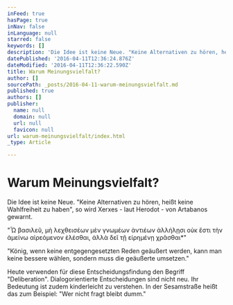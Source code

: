```yaml
---
inFeed: true
hasPage: true
inNav: false
inLanguage: null
starred: false
keywords: []
description: 'Die Idee ist keine Neue. "Keine Alternativen zu hören, heißt keine Wahlfreiheit zu haben", so wird Xerxes - laut Herodot - von Artabanos gewarnt.'
datePublished: '2016-04-11T12:36:24.876Z'
dateModified: '2016-04-11T12:36:22.590Z'
title: Warum Meinungsvielfalt?
author: []
sourcePath: _posts/2016-04-11-warum-meinungsvielfalt.md
published: true
authors: []
publisher:
  name: null
  domain: null
  url: null
  favicon: null
url: warum-meinungsvielfalt/index.html
_type: Article

---
```

# Warum Meinungsvielfalt?

Die Idee ist keine Neue. "Keine Alternativen zu hören, heißt keine Wahlfreiheit zu haben", so wird Xerxes - laut Herodot - von Artabanos gewarnt.

"Ὦ βασιλεῦ, μὴ λεχθεισέων μὲν γνωμέων ἀντιέων ἀλλήλῃσι οὐκ ἔστι τὴν ἀμείνω αἱρεόμενον ἑλέσθαι, ἀλλὰ δεῖ τῇ εἰρημένῃ χρᾶσθαι\*"

"König, wenn keine entgegengesetzten Reden geäußert werden, kann man keine bessere wählen, sondern muss die geäußerte umsetzen."

Heute verwenden für diese Entscheidungsfindung den Begriff "Deliberation". Dialogorientierte Entscheidungen sind nicht neu. Ihr Bedeutung ist zudem kinderleicht zu verstehen. In der Sesamstraße heißt das zum Beispiel: "Wer nicht fragt bleibt dumm."